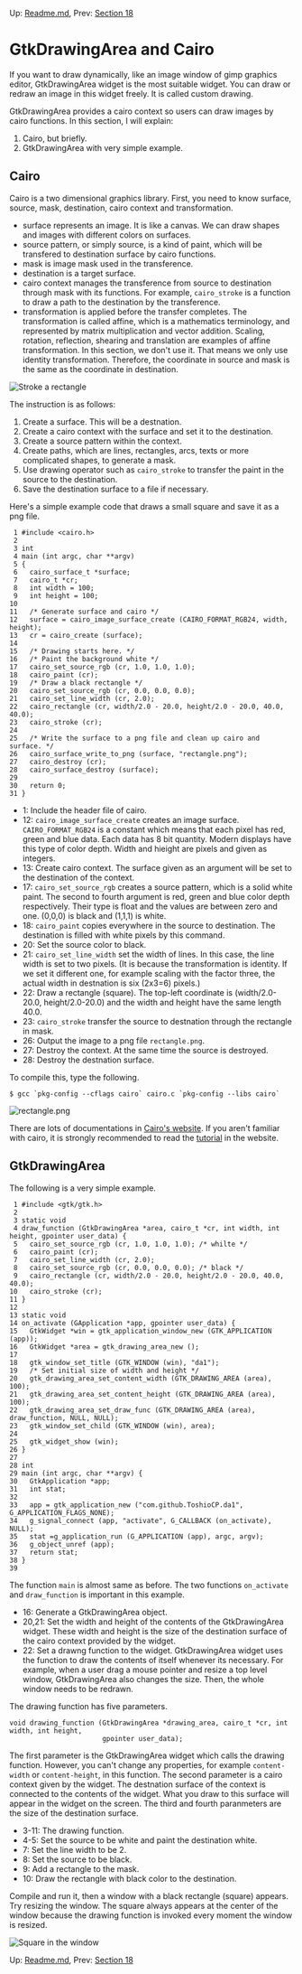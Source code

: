 Up: [Readme.md](../Readme.md),  Prev: [Section 18](sec18.md)

# GtkDrawingArea and Cairo

If you want to draw dynamically, like an image window of gimp graphics editor, GtkDrawingArea widget is the most suitable widget.
You can draw or redraw an image in this widget freely.
It is called custom drawing.

GtkDrawingArea provides a cairo context so users can draw images by cairo functions.
In this section, I will explain:

1. Cairo, but briefly.
2. GtkDrawingArea with very simple example.

## Cairo

Cairo is a two dimensional graphics library.
First, you need to know surface, source, mask, destination, cairo context and transformation.

- surface represents an image.
It is like a canvas.
We can draw shapes and images with different colors on surfaces.
- source pattern, or simply source, is a kind of paint, which will be transfered to destination surface by cairo functions.
- mask is image mask used in the transference.
- destination is a target surface.
- cairo context manages the transference from source to destination through mask with its functions.
For example, `cairo_stroke` is a function to draw a path to the destination by the transference.
- transformation is applied before the transfer completes.
The transformation is called affine, which is a mathematics terminology, and represented by matrix multiplication and vector addition.
Scaling, rotation, reflection, shearing and translation are examples of affine transformation.
In this section, we don't use it.
That means we only use identity transformation.
Therefore, the coordinate in source and mask is the same as the coordinate in destination.

![Stroke a rectangle](../image/cairo.png)

The instruction is as follows:

1. Create a surface.
This will be a destnation.
2. Create a cairo context with the surface and set it to the destination.
3. Create a source pattern within the context.
4. Create paths, which are lines, rectangles, arcs, texts or more complicated shapes, to generate a mask.
5. Use drawing operator such as `cairo_stroke` to transfer the paint in the source to the destination.
6. Save the destination surface to a file if necessary.

Here's a simple example code that draws a small square and save it as a png file.

     1 #include <cairo.h>
     2 
     3 int
     4 main (int argc, char **argv)
     5 {
     6   cairo_surface_t *surface;
     7   cairo_t *cr;
     8   int width = 100;
     9   int height = 100;
    10 
    11   /* Generate surface and cairo */
    12   surface = cairo_image_surface_create (CAIRO_FORMAT_RGB24, width, height);
    13   cr = cairo_create (surface);
    14 
    15   /* Drawing starts here. */
    16   /* Paint the background white */
    17   cairo_set_source_rgb (cr, 1.0, 1.0, 1.0);
    18   cairo_paint (cr);
    19   /* Draw a black rectangle */
    20   cairo_set_source_rgb (cr, 0.0, 0.0, 0.0);
    21   cairo_set_line_width (cr, 2.0);
    22   cairo_rectangle (cr, width/2.0 - 20.0, height/2.0 - 20.0, 40.0, 40.0);
    23   cairo_stroke (cr);
    24 
    25   /* Write the surface to a png file and clean up cairo and surface. */
    26   cairo_surface_write_to_png (surface, "rectangle.png");
    27   cairo_destroy (cr);
    28   cairo_surface_destroy (surface);
    29 
    30   return 0;
    31 }

- 1: Include the header file of cairo.
- 12: `cairo_image_surface_create` creates an image surface.
`CAIRO_FORMAT_RGB24` is a constant which means that each pixel has red, green and blue data.
Each data has 8 bit quantity.
Modern displays have this type of color depth.
Width and hieight are pixels and given as integers.
- 13: Create cairo context.
The surface given as an argument will be set to the destination of the context.
- 17: `cairo_set_source_rgb` creates a source pattern, which is a solid white paint.
The second to fourth argument is red, green and blue color depth respectively.
Their type is float and the values are between zero and one.
(0,0,0) is black and (1,1,1) is white.
- 18: `cairo_paint` copies everywhere in the source to destination.
The destination is filled with white pixels by this command.
- 20: Set the source color to black.
- 21: `cairo_set_line_width` set the width of lines.
In this case, the line width is set to two pixels.
(It is because the transformation is identity.
If we set it different one, for example scaling with the factor three, the actual width in destnation is six (2x3=6) pixels.)
- 22: Draw a rectangle (square).
The top-left coordinate is (width/2.0-20.0, height/2.0-20.0) and the width and height have the same length 40.0.
- 23: `cairo_stroke` transfer the source to destnation through the rectangle in mask.
- 26: Output the image to a png file `rectangle.png`.
- 27: Destroy the context. At the same time the source is destroyed.
- 28: Destroy the destnation surface.

To compile this, type the following.

    $ gcc `pkg-config --cflags cairo` cairo.c `pkg-config --libs cairo`

![rectangle.png](../src/misc/rectangle.png)

There are lots of documentations in [Cairo's website](https://www.cairographics.org/).
If you aren't familiar with cairo, it is strongly recommended to read the [tutorial](https://www.cairographics.org/tutorial/) in the website.

## GtkDrawingArea

The following is a very simple example.

     1 #include <gtk/gtk.h>
     2 
     3 static void
     4 draw_function (GtkDrawingArea *area, cairo_t *cr, int width, int height, gpointer user_data) {
     5   cairo_set_source_rgb (cr, 1.0, 1.0, 1.0); /* whilte */
     6   cairo_paint (cr);
     7   cairo_set_line_width (cr, 2.0);
     8   cairo_set_source_rgb (cr, 0.0, 0.0, 0.0); /* black */
     9   cairo_rectangle (cr, width/2.0 - 20.0, height/2.0 - 20.0, 40.0, 40.0);
    10   cairo_stroke (cr);
    11 }
    12 
    13 static void
    14 on_activate (GApplication *app, gpointer user_data) {
    15   GtkWidget *win = gtk_application_window_new (GTK_APPLICATION (app));
    16   GtkWidget *area = gtk_drawing_area_new ();
    17 
    18   gtk_window_set_title (GTK_WINDOW (win), "da1");
    19   /* Set initial size of width and height */
    20   gtk_drawing_area_set_content_width (GTK_DRAWING_AREA (area), 100);
    21   gtk_drawing_area_set_content_height (GTK_DRAWING_AREA (area), 100);
    22   gtk_drawing_area_set_draw_func (GTK_DRAWING_AREA (area), draw_function, NULL, NULL);
    23   gtk_window_set_child (GTK_WINDOW (win), area);
    24 
    25   gtk_widget_show (win);
    26 }
    27 
    28 int
    29 main (int argc, char **argv) {
    30   GtkApplication *app;
    31   int stat;
    32 
    33   app = gtk_application_new ("com.github.ToshioCP.da1", G_APPLICATION_FLAGS_NONE);
    34   g_signal_connect (app, "activate", G_CALLBACK (on_activate), NULL);
    35   stat =g_application_run (G_APPLICATION (app), argc, argv);
    36   g_object_unref (app);
    37   return stat;
    38 }
    39 

The function `main` is almost same as before.
The two functions `on_activate` and `draw_function` is important in this example.

- 16: Generate a GtkDrawingArea object.
- 20,21: Set the width and height of the contents of the GtkDrawingArea widget.
These width and height is the size of the destination surface of the cairo context provided by the widget.
- 22: Set a drawng function to the widget.
GtkDrawingArea widget uses the function to draw the contents of itself whenever its necessary.
For example, when a user drag a mouse pointer and resize a top level window, GtkDrawingArea also changes the size.
Then, the whole window needs to be redrawn.

The drawing function has five parameters.

    void drawing_function (GtkDrawingArea *drawing_area, cairo_t *cr, int width, int height,
                           gpointer user_data);

The first parameter is the GtkDrawingArea widget which calls the drawing function.
However, you can't change any properties, for example `content-width` or `content-height`, in this function.
The second parameter is a cairo context given by the widget.
The destnation surface of the context is connected to the contents of the widget.
What you draw to this surface will appear in the widget on the screen.
The third and fourth paranmeters are the size of the destination surface.

- 3-11: The drawing function.
- 4-5: Set the source to be white and paint the destination white.
- 7: Set the line width to be 2.
- 8: Set the source to be black.
- 9: Add a rectangle to the mask.
- 10: Draw the rectangle with black color to the destination.

Compile and run it, then a window with a black rectangle (square) appears.
Try resizing the window.
The square always appears at the center of the window because the drawing function is invoked every moment the window is resized.

![Square in the window](../image/da1.png)


Up: [Readme.md](../Readme.md),  Prev: [Section 18](sec18.md)
